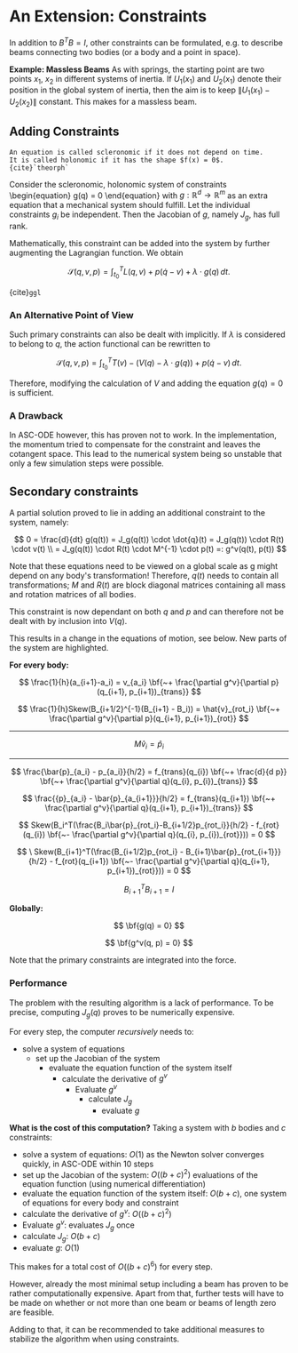 # An Extension: Constraints

In addition to $B^TB = I$, other constraints can be formulated, e.g. to describe beams connecting two bodies (or a body and a point in space).

**Example: Massless Beams** As with springs, the starting point are two points $x_1$, $x_2$ in different systems of inertia.
If $U_1(x_1)$ and $U_2(x_1)$ denote their position in the global system of inertia, then the aim is to keep
$\| U_1(x_1) - U_2(x_2) \|$ constant.
This makes for a massless beam.

## Adding Constraints

```{prf:definition}
An equation is called scleronomic if it does not depend on time.
It is called holonomic if it has the shape $f(x) = 0$.
{cite}`theorph`
```

Consider the scleronomic, holonomic system of constraints
\begin{equation}
g(q) = 0
\end{equation}
with $g:\mathbb{R}^d \to \mathbb{R}^m$ as an extra equation that a mechanical system should fulfill.
Let the individual constraints $g_i$ be independent.
Then the Jacobian of $g$, namely $J_g$, has full rank.

Mathematically, this constraint can be added into the system by further augmenting the Lagrangian function.
We obtain

$$
    \mathcal{S}(q,v,p) = \int_{t_0}^{T} L(q,v) + p(\dot{q}-v) + \lambda \cdot g(q) \,dt.
$$

{cite}`ggl`

### An Alternative Point of View

Such primary constraints can also be dealt with implicitly.
If $\lambda$ is considered to belong to $q$, the action functional can be rewritten to

$$
    \mathcal{S}(q,v,p) = \int_{t_0}^{T} T(v) - (V(q) - \lambda \cdot g(q)) + p(\dot{q}-v) \,dt.
$$

Therefore, modifying the calculation of $V$ and adding the equation $g(q) = 0$ is sufficient.

### A Drawback

In ASC-ODE however, this has proven not to work.
In the implementation, the momentum tried to compensate for the constraint and leaves the cotangent space.
This lead to the numerical system being so unstable that only a few simulation steps were possible.

## Secondary constraints

A partial solution proved to lie in adding an additional constraint to the system, namely:

$$
    0 = \frac{d}{dt} g(q(t)) = J_g(q(t)) \cdot \dot{q}(t) = J_g(q(t)) \cdot R(t) \cdot v(t) \\
    = J_g(q(t)) \cdot R(t) \cdot M^{-1} \cdot p(t) =: g^v(q(t), p(t))
$$

Note that these equations need to be viewed on a global scale as g might depend on any body's transformation!
Therefore, $q(t)$ needs to contain all transformations;
$M$ and $R(t)$ are block diagonal matrices containing all mass and rotation matrices of all bodies.

This constraint is now dependant on both $q$ and $p$ and can therefore not be dealt with by inclusion into $V(q)$.


This results in a change in the equations of motion, see below. New parts of the system are highlighted.

**For every body:**

$$
\frac{1}{h}(a_{i+1}-a_i) = v_{a_i} \bf{~+ \frac{\partial g^v}{\partial p}(q_{i+1}, p_{i+1})_{trans}}
$$

$$
\frac{1}{h}Skew(B_{i+1/2}^{-1}(B_{i+1} - B_i)) = \hat{v}_{rot_i} \bf{~+ \frac{\partial g^v}{\partial p}(q_{i+1}, p_{i+1})_{rot}}
$$

<hr>

$$
M\hat{v}_i = \hat{p}_i
$$

<hr>

$$
\frac{\bar{p}_{a_i} - p_{a_i}}{h/2} = f_{trans}(q_{i}) \bf{~+ \frac{d}{d p}} \bf{~+ \frac{\partial g^v}{\partial q}(q_{i}, p_{i})_{trans}}
$$

$$
\frac{{p}_{a_i} - \bar{p}_{a_{i+1}}}{h/2} = f_{trans}(q_{i+1}) \bf{~+ \frac{\partial g^v}{\partial q}(q_{i+1}, p_{i+1})_{trans}}
$$

$$
Skew(B_i^T(\frac{B_i\bar{p}_{rot_i}-B_{i+1/2}p_{rot_i}}{h/2} - f_{rot}(q_{i}) \bf{~- \frac{\partial g^v}{\partial q}(q_{i}, p_{i})_{rot}})) = 0
$$

$$
\ Skew(B_{i+1}^T(\frac{B_{i+1/2}p_{rot_i} - B_{i+1}\bar{p}_{rot_{i+1}}}{h/2} - f_{rot}(q_{i+1}) \bf{~- \frac{\partial g^v}{\partial q}(q_{i+1}, p_{i+1})_{rot}})) = 0
$$

$$
B_{i+1}^T B_{i+1} = I
$$

**Globally:**

$$
    \bf{g(q) = 0}
$$

$$
    \bf{g^v(q, p) = 0}
$$

Note that the primary constraints are integrated into the force.

### Performance

The problem with the resulting algorithm is a lack of performance.
To be precise, computing $J_g(q)$ proves to be numerically expensive.

For every step, the computer *recursively* needs to:
 - solve a system of equations
    - set up the Jacobian of the system
        - evaluate the equation function of the system itself
            - calculate the derivative of $g^v$
                - Evaluate $g^v$
                    - calculate $J_g$
                        - evaluate $g$

**What is the cost of this computation?**
Taking a system with $b$ bodies and $c$ constraints:
 - solve a system of equations: $O(1)$ as the Newton solver converges quickly, in ASC-ODE within 10 steps
 - set up the Jacobian of the system: $O((b + c)^2)$ evaluations of the equation function (using numerical differentiation)
 - evaluate the equation function of the system itself: $O(b + c)$, one system of equations for every body and constraint
 - calculate the derivative of $g^v$: $O((b + c)^2)$
 - Evaluate $g^v$: evaluates $J_g$ once
 - calculate $J_g$: $O(b+c)$
 - evaluate $g$: $O(1)$

This makes for a total cost of $O((b+c)^6)$ for every step.

However, already the most minimal setup including a beam has proven to be rather computationally expensive.
Apart from that, further tests will have to be made on whether or not more than one beam or beams of length zero are feasible.

Adding to that, it can be recommended to take additional measures to stabilize the algorithm when using constraints.
